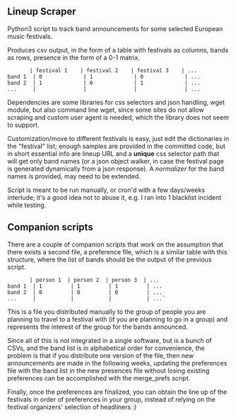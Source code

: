 ## Lineup Scraper

Python3 script to track band announcements for some selected European music 
festivals. 

Produces csv output, in the form of a table with festivals as columns, bands
as rows, presence in the form of a 0-1 matrix.

           | festival 1    | festival 2    | festival 3    | ...
    band 1  | 0             | 1             | 0             | ...
    band 2  | 1             | 0             | 1             | ...
    ...     |               |               |               | ...

Dependencies are some libraries for css selectors and json handling, wget
module, but also command line wget, since some sites do not allow scraping
and custom user agent is needed, which the library does not seem to support.

Customization/move to different festivals is easy, just edit the dictionaries
in the "festival" list; enough samples are provided in the committed code, 
but in short essential info are lineup URL and a **unique** css selector path
that will get only band names (or a json object walker, in case the festival
page is generated dynamically from a json response). A *normalizer* for the 
band names is provided, may need to be extended.

Script is meant to be run manually, or cron'd with a few days/weeks interlude;
it's a good idea not to abuse it, e.g. I ran into 1 blacklist incident while 
testing.

## Companion scripts

There are a couple of companion scripts that work on the assumption that there
exists a second file, a preference file, which is a similar table with this 
structure, where the list of bands should be the output of the previous script.

           | person 1  | person 2  | person 3  | ...
    band 1  | 1         | 1         | 1         | ...
    band 2  | 0         | 0         | 0         | ...
    ...     |           |           |           | ...`

This is a file you distributed manually to the group of people you are planning
to travel to a festival with (if you are planning to go in a group) and 
represents the interest of the group for the bands announced. 

Since all of this is not integrated in a single software, but is a bunch of 
CSVs, and the band list is in alphabetical order for convenience, the problem
is that if you distribute one version of the file, then new announcements are
made in the following weeks, updating the preferences file with the band list
in the new presences file without losing existing preferences can be 
accomplished with the merge_prefs script.

Finally, once the preferences are finalized, you can obtain the line up of the
festivals in order of preferences in your group, instead of relying on the 
festival organizers' selection of headliners :)